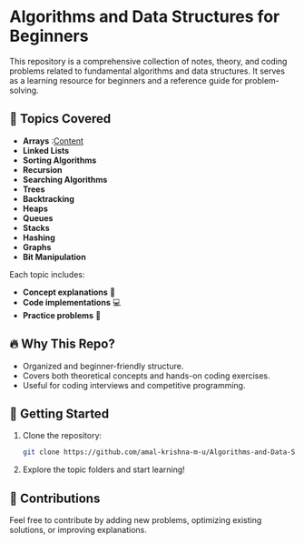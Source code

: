 # Algorithms and Data Structures for Beginners

This repository is a comprehensive collection of notes, theory, and coding problems related to fundamental algorithms and data structures. It serves as a learning resource for beginners and a reference guide for problem-solving.

## 📌 Topics Covered

- **Arrays** :[Content](https://github.com/amal-krishna-m-u/Algorithms-and-Data-Structures-for-Beginners/tree/main/Arrays)
- **Linked Lists**
- **Sorting Algorithms**
- **Recursion**
- **Searching Algorithms**
- **Trees**
- **Backtracking**
- **Heaps**
- **Queues**
- **Stacks**
- **Hashing**
- **Graphs**
- **Bit Manipulation**

Each topic includes:
- **Concept explanations** 📖
- **Code implementations** 💻
- **Practice problems** 🔢

## 🔥 Why This Repo?
- Organized and beginner-friendly structure.
- Covers both theoretical concepts and hands-on coding exercises.
- Useful for coding interviews and competitive programming.

## 🚀 Getting Started
1. Clone the repository:
   ```bash
   git clone https://github.com/amal-krishna-m-u/Algorithms-and-Data-Structures-for-Beginners.git
   ```
2. Explore the topic folders and start learning!

## 📌 Contributions
Feel free to contribute by adding new problems, optimizing existing solutions, or improving explanations.
